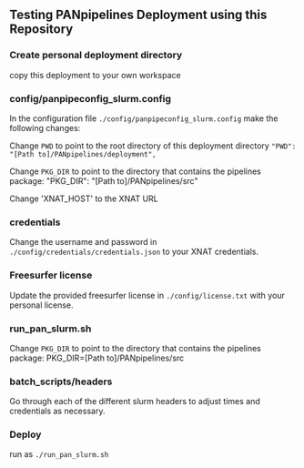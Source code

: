 ## Testing PANpipelines Deployment using this Repository


### Create personal deployment directory
copy this deployment to your own workspace

### config/panpipeconfig_slurm.config

In the configuration file `./config/panpipeconfig_slurm.config` make the following changes:

Change `PWD` to point to the root directory of this deployment directory
`"PWD": "[Path to]/PANpipelines/deployment",`

Change `PKG_DIR` to point to the directory that contains the pipelines package:
"PKG_DIR": "[Path to]/PANpipelines/src"

Change 'XNAT_HOST' to the XNAT URL

### credentials
Change the username and password in `./config/credentials/credentials.json` to your XNAT credentials.

### Freesurfer license
Update the provided freesurfer license in `./config/license.txt` with your personal license.

### run_pan_slurm.sh

Change `PKG_DIR` to point to the directory that contains the pipelines package:
PKG_DIR=[Path to]/PANpipelines/src


### batch_scripts/headers
Go through each of the different slurm headers to adjust times and credentials as necessary.

### Deploy
run as `./run_pan_slurm.sh`